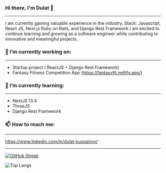 ### Hi there, I'm Dulat 👋

____________________________________
I am currently gaining valuable experience in the industry. 
Stack: Javascript, React JS, Next.js Ruby on Rails, and Django Rest Framework.I am excited to continue learning and growing as a software engineer while contributing to innovative and meaningful projects.

### 🔭 I’m currently working on:
____________________________________
* Startup project ( ReactJS + Django Rest Framework)
* Fantasy Fitness Competition App (https://fantasyfit.netlify.app/)

### 🌱 I’m currently learning:
____________________________________
* NextJS 13.4
* ThreeJS
* Django Rest Framework


### 📫 How to reach me: 
____________________________________

https://www.linkedin.com/in/dulat-kussainov/

____________________________________

[![GitHub Streak](https://streak-stats.demolab.com?user=dkussainov&theme=green-nur)](https://git.io/streak-stats)

![Top Langs](https://github-readme-stats.vercel.app/api/top-langs/?username=dkussainov&layout=compact)

